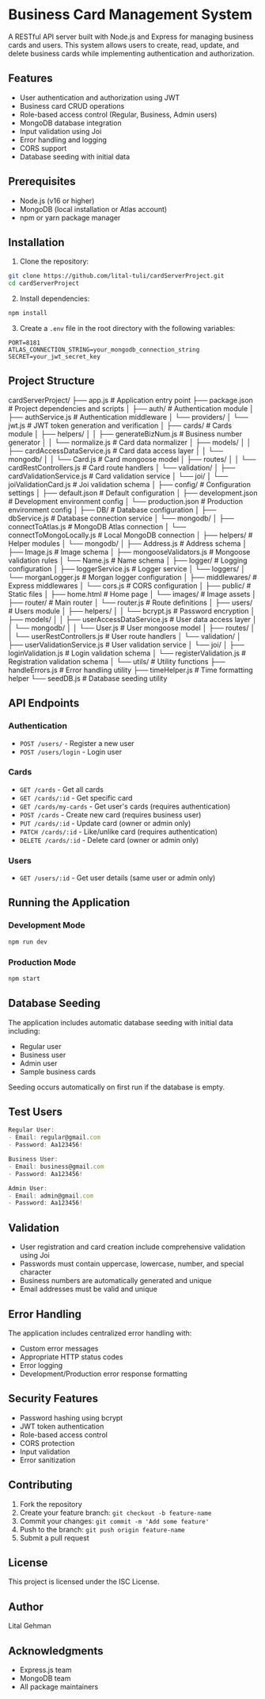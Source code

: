 # Business Card Management System

A RESTful API server built with Node.js and Express for managing business cards and users. This system allows users to create, read, update, and delete business cards while implementing authentication and authorization.

## Features

- User authentication and authorization using JWT
- Business card CRUD operations
- Role-based access control (Regular, Business, Admin users)
- MongoDB database integration
- Input validation using Joi
- Error handling and logging
- CORS support
- Database seeding with initial data

## Prerequisites

- Node.js (v16 or higher)
- MongoDB (local installation or Atlas account)
- npm or yarn package manager

## Installation

1. Clone the repository:
```bash
git clone https://github.com/lital-tuli/cardServerProject.git
cd cardServerProject
```

2. Install dependencies:
```bash
npm install
```

3. Create a `.env` file in the root directory with the following variables:
```env
PORT=8181
ATLAS_CONNECTION_STRING=your_mongodb_connection_string
SECRET=your_jwt_secret_key
```

## Project Structure

cardServerProject/
├── app.js                         # Application entry point
├── package.json                   # Project dependencies and scripts
│
├── auth/                         # Authentication module
│   ├── authService.js           # Authentication middleware
│   └── providers/
│       └── jwt.js               # JWT token generation and verification
│
├── cards/                        # Cards module
│   ├── helpers/
│   │   ├── generateBizNum.js    # Business number generator
│   │   └── normalize.js         # Card data normalizer
│   ├── models/
│   │   ├── cardAccessDataService.js  # Card data access layer
│   │   └── mongodb/
│   │       └── Card.js          # Card mongoose model
│   ├── routes/
│   │   └── cardRestControllers.js    # Card route handlers
│   └── validation/
│       ├── cardValidationService.js  # Card validation service
│       └── joi/
│           └── joiValidationCard.js  # Joi validation schema
│
├── config/                      # Configuration settings
│   ├── default.json            # Default configuration
│   ├── development.json        # Development environment config
│   └── production.json         # Production environment config
│
├── DB/                         # Database configuration
│   ├── dbService.js           # Database connection service
│   └── mongodb/
│       ├── connectToAtlas.js  # MongoDB Atlas connection
│       └── connectToMongoLocally.js  # Local MongoDB connection
│
├── helpers/                    # Helper modules
│   └── mongodb/
│       ├── Address.js         # Address schema
│       ├── Image.js           # Image schema
│       ├── mongooseValidators.js  # Mongoose validation rules
│       └── Name.js           # Name schema
│
├── logger/                    # Logging configuration
│   ├── loggerService.js      # Logger service
│   └── loggers/
│       └── morganLogger.js   # Morgan logger configuration
│
├── middlewares/              # Express middlewares
│   └── cors.js              # CORS configuration
│
├── public/                   # Static files
│   ├── home.html            # Home page
│   └── images/              # Image assets
│
├── router/                   # Main router
│   └── router.js            # Route definitions
│
├── users/                    # Users module
│   ├── helpers/
│   │   └── bcrypt.js        # Password encryption
│   ├── models/
│   │   ├── userAccessDataService.js  # User data access layer
│   │   └── mongodb/
│   │       └── User.js      # User mongoose model
│   ├── routes/
│   │   └── userRestControllers.js    # User route handlers
│   └── validation/
│       ├── userValidationService.js  # User validation service
│       └── joi/
│           ├── loginValidation.js    # Login validation schema
│           └── registerValidation.js  # Registration validation schema
│
└── utils/                    # Utility functions
    ├── handleErrors.js       # Error handling utility
    ├── timeHelper.js        # Time formatting helper
    └── seedDB.js            # Database seeding utility

## API Endpoints

### Authentication

- `POST /users/` - Register a new user
- `POST /users/login` - Login user

### Cards

- `GET /cards` - Get all cards
- `GET /cards/:id` - Get specific card
- `GET /cards/my-cards` - Get user's cards (requires authentication)
- `POST /cards` - Create new card (requires business user)
- `PUT /cards/:id` - Update card (owner or admin only)
- `PATCH /cards/:id` - Like/unlike card (requires authentication)
- `DELETE /cards/:id` - Delete card (owner or admin only)

### Users

- `GET /users/:id` - Get user details (same user or admin only)

## Running the Application

### Development Mode
```bash
npm run dev
```

### Production Mode
```bash
npm start
```

## Database Seeding

The application includes automatic database seeding with initial data including:
- Regular user
- Business user
- Admin user
- Sample business cards

Seeding occurs automatically on first run if the database is empty.

## Test Users

```javascript
Regular User:
- Email: regular@gmail.com
- Password: Aa123456!

Business User:
- Email: business@gmail.com
- Password: Aa123456!

Admin User:
- Email: admin@gmail.com
- Password: Aa123456!
```

## Validation

- User registration and card creation include comprehensive validation using Joi
- Passwords must contain uppercase, lowercase, number, and special character
- Business numbers are automatically generated and unique
- Email addresses must be valid and unique

## Error Handling

The application includes centralized error handling with:
- Custom error messages
- Appropriate HTTP status codes
- Error logging
- Development/Production error response formatting

## Security Features

- Password hashing using bcrypt
- JWT token authentication
- Role-based access control
- CORS protection
- Input validation
- Error sanitization

## Contributing

1. Fork the repository
2. Create your feature branch: `git checkout -b feature-name`
3. Commit your changes: `git commit -m 'Add some feature'`
4. Push to the branch: `git push origin feature-name`
5. Submit a pull request

## License

This project is licensed under the ISC License.

## Author

Lital Gehman

## Acknowledgments

- Express.js team
- MongoDB team
- All package maintainers
